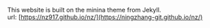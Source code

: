 
This website is built on the minina theme from Jekyll. \
url: [https://nz917.github.io/nz/](https://ningzhang-git.github.io/nz/)
